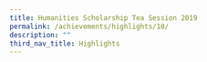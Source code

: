 ```yaml
---
title: Humanities Scholarship Tea Session 2019
permalink: /achievements/highlights/10/
description: ""
third_nav_title: Highlights
---
```

